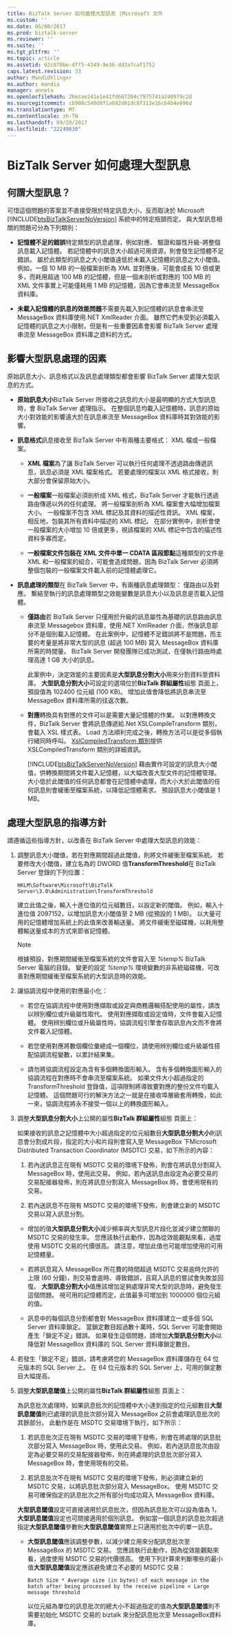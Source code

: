 ```yaml
---
title: BizTalk Server 如何處理大型訊息 |Microsoft 文件
ms.custom: ''
ms.date: 06/08/2017
ms.prod: biztalk-server
ms.reviewer: ''
ms.suite: ''
ms.tgt_pltfrm: ''
ms.topic: article
ms.assetid: 62c070be-dff5-4349-9e36-dd3a7caf1752
caps.latest.revision: 33
author: MandiOhlinger
ms.author: mandia
manager: anneta
ms.openlocfilehash: 26ecae241e1e41fdb67204c7975741a240979c2d
ms.sourcegitcommit: cb908c540d8f1a692d01dc8f313e16cb4b4e696d
ms.translationtype: MT
ms.contentlocale: zh-TW
ms.lasthandoff: 09/20/2017
ms.locfileid: "22249630"
---
```

# <a name="how-biztalk-server-processes-large-messages"></a>BizTalk Server 如何處理大型訊息
## <a name="what-is-a-large-message"></a>何謂大型訊息？  
 可惜這個問題的答案並不直接受限於特定訊息大小，反而取決於 Microsoft [!INCLUDE[btsBizTalkServerNoVersion](../includes/btsbiztalkservernoversion-md.md)] 系統中的特定瓶頸而定。 與大型訊息相關的問題可分為下列類別：  
  
-   **記憶體不足的錯誤**特定類型的訊息處理，例如對應、 驗證和屬性升級-將整個訊息載入記憶體。 若記憶體中的訊息大小超過可用資源，則會發生記憶體不足錯誤。 屬於此類型的訊息之大小閾值遠低於未載入記憶體的訊息之大小閾值。 例如，一個 10 MB 的一般檔案剖析為 XML 並對應後，可能會成長 10 倍或更多，而耗用超過 100 MB 的記憶體，但是一個未剖析或對應的 100 MB 的 XML 文件事實上可能僅耗用 1 MB 的記憶體，因為它會串流至 MessageBox 資料庫。  
  
-   **未載入記憶體的訊息的效能問題**不需要先載入到記憶體的訊息會串流至 MessageBox 資料庫使用.NET XmlReader 介面。 雖然它們未受到必須載入記憶體的訊息之大小限制，但是有一些重要因素會影響 BizTalk Server 處理串流至 MessageBox 資料庫之資料的方式。  
  
## <a name="factors-that-affect-the-processing-of-large-messages"></a>影響大型訊息處理的因素  
 原始訊息大小、訊息格式以及訊息處理類型都會影響 BizTalk Server 處理大型訊息的方式。  
  
-   **原始訊息大小**BizTalk Server 所接收之訊息的大小是最明顯的方式大型訊息時，會 BizTalk Server 處理指示。 在整個訊息均載入記憶體時，訊息的原始大小對效能的影響遠大於在訊息串流至 MessageBox 資料庫時其對效能的影響。  
  
-   **訊息格式**訊息接收至 BizTalk Server 中有兩種主要格式： XML 檔或一般檔案。  
  
    -   **XML 檔案**為了讓 BizTalk Server 可以執行任何處理不透過路由傳遞訊息，訊息必須是 XML 檔案格式。 若要處理的檔案以 XML 格式接收，則大部分會保留原始大小。  
  
    -   **一般檔案**一般檔案必須剖析成 XML 格式，BizTalk Server 才能執行透過路由傳遞以外的任何處理。 將一般檔案剖析為 XML 檔案會大幅增加檔案大小。 一般檔案不包含 XML 標記及其資料的描述性資訊。 XML 檔案，相反地，包裝其所有資料中描述的 XML 標記。 在部分實例中，剖析會使一般檔案的大小增加 10 倍或更多，視該檔案的 XML 標記中包含的描述性資料多寡而定。  
  
    -   **一般檔案文件包裝在 XML 文件中單一 CDATA 區段節點**這種類型的文件是 XML 和一般檔案的組合，可能會造成問題，因為 BizTalk Server 必須將整個包裝的一般檔案文件載入前的記憶體處理它。  
  
-   **訊息處理的類型**在 BizTalk Server 中，有兩種訊息處理類型： 僅路由以及對應。 繫結至執行的訊息處理類型之效能變數是訊息大小以及訊息是否載入記憶體。  
  
    -   **僅路由**若 BizTalk Server 只僅用於升級的訊息屬性為基礎的訊息路由訊息串流至 Messagebox 資料庫，使用.NET XmlReader 介面，然後訊息部分不是個別載入記憶體。 在此案例中，記憶體不足錯誤將不是問題，而主要的考量是將非常大型的訊息 (超過 100 MB) 寫入 MessageBox 資料庫所需的時間量。 BizTalk Server 開發團隊已成功測試，在僅執行路由時處理高達 1 GB 大小的訊息。  
  
         此案例中，決定效能的主要因素是**大型訊息分割大小**用來分割資料至資料庫。 **大型訊息分割大小**可設定的選項位於**BizTalk 群組屬性**組態 頁面上，預設值為 102400 位元組 (100 KB)。 增加此值會降低將訊息串流至 MessageBox 資料庫所需的往返次數。  
  
    -   **對應**轉換具有對應的文件可以是需要大量記憶體的作業。 以對應轉換文件，BizTalk Server 會將訊息傳遞給.Net XSLCompileTransform 類別，會載入 XSL 樣式表。 Load 方法順利完成之後，轉換方法可以是從多個執行緒同時呼叫。 [XslCompiledTransform 類別](http://go.microsoft.com/fwlink/p/?LinkID=282683)提供 XSLCompiledTransform 類別的詳細資訊。  
  
         [!INCLUDE[btsBizTalkServerNoVersion](../includes/btsbiztalkservernoversion-md.md)] 藉由實作可設定的訊息大小閾值，供轉換期間將文件載入記憶體，以大幅改善大型文件的記憶體管理。 大小低於此閾值的任何訊息都會在記憶體中處理，而大小大於此閾值的任何訊息則會緩衝至檔案系統，以降低記憶體需求。 預設訊息大小閾值是 1 MB。  
  
## <a name="guidelines-for-processing-large-messages"></a>處理大型訊息的指導方針  
 請遵循這些指導方針，以改善在 BizTalk Server 中處理大型訊息的效能：  
  
1.  調整訊息大小閾值，若在對應期間超過此閾值，則將文件緩衝至檔案系統。 若要修改大小閾值，建立名為的 DWORD 值**TransformThreshold**在 BizTalk Server 登錄的下列位置：  
  
    ```  
    HKLM\Software\Microsoft\BizTalk Server\3.0\Administration\TransformThreshold  
    ```  
  
     建立此值之後，輸入十進位值的位元組數目，以設定新的閾值。 例如，輸入十進位值 2097152，以增加訊息大小閾值至 2 MB (從預設的 1 MB)。 以大量可用的記憶體增加系統上的此值來改善輸送量。 將文件緩衝至磁碟機，以耗用整體輸送量成本的方式來節省記憶體。  
  
    > [!NOTE]
    >  根據預設，對應期間緩衝至檔案系統的文件會寫入至 *%temp%* BizTalk Server 電腦的目錄。 變更的設定 *%temp%* 環境變數的非系統磁碟機，可改善對應期間緩衝至檔案系統的大型訊息時的效能。  
  
2.  讓協調流程中使用的對應最小化：  
  
    -   若您在協調流程中使用對應擷取或設定與商務邏輯搭配使用的屬性，請改以辨別欄位或升級屬性取代。 使用對應擷取或設定值時，文件會載入記憶體。 使用辨別欄位或升級屬性時，協調流程引擎會存取訊息內文而不會將文件載入記憶體。  
  
    -   若您使用對應將數個欄位彙總成一個欄位，請使用辨別欄位或升級屬性搭配協調流程變數，以累計結果集。  
  
    -   請勿將協調流程設定為含有多個轉換圖形輸入。 含有多個轉換圖形輸入的協調流程在對應時不會串流至檔案系統。 如果文件大小超過指定的 TransformThreshold 登錄值，這項限制將導致要對應的整份文件均載入記憶體。 這個問題可行的解決方法之一就是在接收埠層級套用轉換，如此一來，協調流程將永不接受一個以上的轉換圖形輸入。  
  
3.  調整**大型訊息分割大小**上公開的屬性**BizTalk 群組屬性**組態 頁面上：  
  
     如果接收的訊息之記憶體中大小超過指定的位元組數目**大型訊息分割大小**則訊息會分割成片段，指定的大小和片段則會寫入至 MessageBox 下Microsoft Distributed Transaction Coordinator (MSDTC) 交易，如下所示的內容：  
  
    1.  若內送訊息正在現有 MSDTC 交易的環境下發佈，則會在將訊息分割寫入 MessageBox 時，使用此交易。 例如，若內送訊息由設定為必要交易的交易配接器發佈，則在將訊息分割寫入 MessageBox 時，會使用現有的交易。  
  
    2.  若內送訊息不在現有 MSDTC 交易的環境下發佈，則會建立新的 MSDTC 交易以寫入訊息分割。  
  
    -   增加的值**大型訊息分割大小**減少頻率與大型訊息片段化並減少建立關聯的 MSDTC 交易的發生率。 您應該執行此動作，因為從效能觀點來看，過度使用 MSDTC 交易的代價很高。 請注意，增加此值也可能增加使用的可用記憶體量。  
  
    -   若將訊息寫入 MessageBox 所花費的時間超過 MSDTC 交易逾時允許的上限 (60 分鐘)，則交易會逾時、導致錯誤，且寫入訊息的嘗試會失敗並回復。 **大型訊息分割大小**值應該增加足夠處理非常大型的訊息時，避免發生這個問題。 視可用的記憶體而定，此值最多可增加到 1000000 個位元組的值。  
  
    -   訊息中的每個訊息分割都會對 MessageBox 資料庫建立一或多個 SQL Server 資料庫鎖定。 當鎖定數目超過數十萬時，SQL Server 可能會開始產生「鎖定不足」錯誤。 如果發生這個問題，請增加**大型訊息分割大小**以降低對 MessageBox 資料庫的 SQL Server 資料庫鎖定數目。  
  
4.  若發生「鎖定不足」錯誤，請考慮將您的 MessageBox 資料庫儲存在 64 位元版本的 SQL Server 上。 在 64 位元版本的 SQL Server 上，可用的鎖定數目大幅提高。  
  
5.  調整**大型訊息閾值**上公開的屬性**BizTalk 群組屬性**組態 頁面上：  
  
     為訊息批次處理時，如果訊息批次的記憶體中大小達到指定的位元組數目**大型訊息閾值**則已處理的訊息批次部分寫入 MessageBox 之前會處理訊息批次的其餘部分。 此動作是在 MSDTC 交易環境下執行，如下所示：  
  
    1.  若訊息批次正在現有 MSDTC 交易的環境下發佈，則會在將處理的訊息批次部分寫入 MessageBox 時，使用此交易。 例如，若內送訊息批次由設定為必要交易的交易配接器發佈，則在將處理的訊息批次部分寫入 MessageBox 時，會使用現有的交易。  
  
    2.  若訊息批次不在現有 MSDTC 交易的環境下發佈，則必須建立新的 MSDTC 交易，以將訊息批次部分寫入 MessageBox。 使用 MSDTC 交易可確保指定的訊息批次之所有部分均成功寫入 MessageBox 資料庫。  
  
     **大型訊息閾值**設定可直接適用於訊息批次，但因為訊息批次可以設為值為 1，**大型訊息閾值**設定也可間接適用於個別訊息。 例如當一個訊息的訊息批次超過指定**大型訊息閾值**參數則**大型訊息閾值**實際上只適用於批次中的單一訊息。  
  
    -   **大型訊息閾值**應該調整參數，以減少建立用來分配訊息批次至 MessageBox 的 MSDTC 交易。 您應該執行此動作，因為從效能觀點來看，過度使用 MSDTC 交易的代價很高。 使用下列計算來判斷哪些的最小值**大型訊息閾值**設定應該避免建立不必要的 MSDTC 交易：  
  
        ```  
        Batch Size * Average size (in bytes) of each message in the batch after being processed by the receive pipeline < Large message threshold  
        ```  
  
         以位元組為單位的訊息批次的總大小不超過指定的值為**大型訊息閾值**則不需要初始化 MSDTC 交易的 biztalk 來分配訊息批次至 MessageBox資料庫。